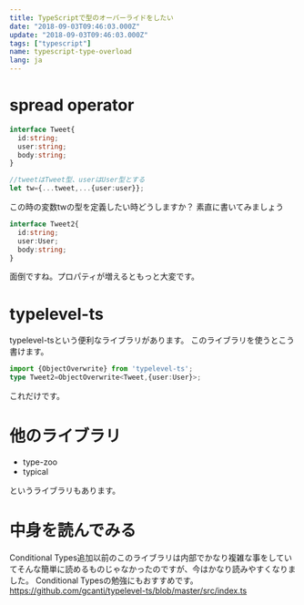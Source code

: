```yaml
---
title: TypeScriptで型のオーバーライドをしたい
date: "2018-09-03T09:46:03.000Z"
update: "2018-09-03T09:46:03.000Z"
tags: ["typescript"]
name: typescript-type-overload
lang: ja
---
```

# spread operator
```ts
interface Tweet{
  id:string;
  user:string;
  body:string;
}

//tweetはTweet型、userはUser型とする
let tw={...tweet,...{user:user}};
```
この時の変数twの型を定義したい時どうしますか？
素直に書いてみましょう

```ts
interface Tweet2{
  id:string;
  user:User;
  body:string;
}
```

面倒ですね。プロパティが増えるともっと大変です。

# typelevel-ts
typelevel-tsという便利なライブラリがあります。
このライブラリを使うとこう書けます。

```ts
import {ObjectOverwrite} from 'typelevel-ts';
type Tweet2=ObjectOverwrite<Tweet,{user:User}>;
```
これだけです。

# 他のライブラリ
* type-zoo
* typical

というライブラリもあります。

# 中身を読んでみる
Conditional Types追加以前のこのライブラリは内部でかなり複雑な事をしていてそんな簡単に読めるものじゃなかったのですが、今はかなり読みやすくなりました。
Conditional Typesの勉強にもおすすめです。
https://github.com/gcanti/typelevel-ts/blob/master/src/index.ts
